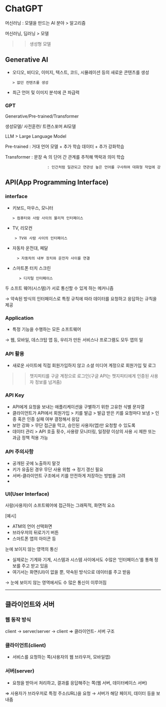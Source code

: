 # ChatGPT

머신러닝 : 모델을 만드는 AI 분야 > 알고리즘

머신러닝, 딥러닝 > 모델

>>생성형 모델

## Generative AI

- 오디오, 비디오, 이미지, 텍스트, 코드, 시뮬레이션 등의 새로운 콘텐츠를 생성

      > 없던 컨텐츠를 생성

- 최근 언어 및 이미지 분석에 큰 파급력

### GPT

Generative/Pre-trained/Transformer

생성모델/ 사전훈련/ 트랜스포머 AI모델

LLM > Large Language Model

Pre-trained : 거대 언어 모델 + 추가 학습 데이터 + 추가 강화학습

Transformer : 문장 속 의 단어 간 관계를 추적해 맥락과 의미 학습

                       : 인간처럼 일관되고 연관성 높은 언어를 구사하여 대화형 작업에 강

## API(App Programming Interface)

### interface

- 키보드, 마우스, 모니터

      > 컴퓨터와 사람 사이의 물리적 인터페이스

- TV, 리모컨

       > TV와 사람 사이의 인터페이스

- 자동차 운전대, 페달

        > 자동차의 내부 장치와 운전자 사이를 연결

- 스마트폰 터치 스크린

         > 디지털 인터페이스

두 소프트 웨어(시스템)가 서로 통신할 수 있게 하는 메커니즘

→ 약속된 방식의 인터페이스로 특정 규칙에 따라 데이터를 요청하고 응답하는 규칙을 제공

### Application

- 특정 기능을 수행하는 모든 소프트웨어

→ 웹, 모바일, 데스크탑 앱 등, 우리가 만든 서비스나 프로그램도 모두 앱의 일

### API 활용

- 새로운 사이트에 직접 회원가입하지 않고 소셜 미디어 계정으로 회원가입 및 로그

>> 챗지피티를 구글 계정으로 로그인(구글 API는 챗지피티에게 인증된 사용자 정보를 넘겨줌)

### API Key

- API에게 요청을 보내는 애플리케이션을 구별하기 위한 고유한 식별 문자열
- 클라이언트가 API에서 회원가입 > 키를 발급 > 발급 받은 키를 요청마다 보냄 > 인증 혹은 인증 실패 여부 결정해서 응답
- 보안 강화 > 무단 접근을 막고, 승인된 사용자(앱)만 요청할 수 있도록
- 데이터 관리 > API 호출 횟수, 사용량 모니터링, 일정량 이상의 사용 시 제한 또는 과금 정책 적용 가능

### API 주의사항

- 공개된 곳에 노출하지 말것
- 키가 유출된 경우 무단 사용 위험 → 정기 갱신 필요
- 서버-클라이언트 구조에서 키를 안전하게 저장하는 방법들 고려
- 

### UI(User Interface)

사람(사용자)이 소프트웨어에 접근하는 그래픽적, 화면적 요소

[예시]

- ATM의 언어 선택화면
- 브라우저의 뒤로가기 버튼
- 스마트폰 앱의 아이콘 등

눈에 보이지 않는 영역의 통신

- 실제로는 기계와 기계, 시스템과 시스템 사이에서도 수많은 ‘인터페이스’를 통해 정보를 주고 받고 있음
- 여기서는 화면(UI)이 없을 뿐, 약속된 방식으로 데이터를 주고 받음

→ 눈에 보이지 않는 영역에서도 수 많은 통신이 이루어짐

---

## 클라이언트와 서버

### 웹 동작 방식

client → server/server → client ⇒ 클라이언트- 서버 구조

### 클라이언트(client)

- 서비스를 요청하는 쪽(사용자의 웹 브라우저, 모바일앱)

### 서버(server)

- 요청을 받아서 처리하고, 결과를 응답해주는 쪽(웹 서버, 데이터베이스 서버)

⇒ 사용자가 브라우저로 특정 주소(URL)을 요청 → 서버가 해당 페이지, 데이터 등을 보내줌